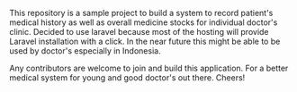 This repository is a sample project to build a system to record patient's medical history as well as overall medicine stocks for individual doctor's clinic. Decided to use laravel because most of the hosting will provide Laravel installation with a click. In the near future this might be able to be used by doctor's especially in Indonesia.

Any contributors are welcome to join and build this application. For a better medical system for young and good doctor's out there. Cheers!